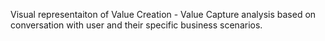 Visual representaiton of Value Creation - Value Capture analysis based on conversation with user and their specific business scenarios.
